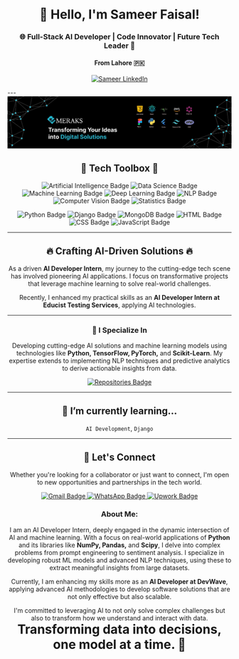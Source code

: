 <h1 align="center">👋 Hello, I'm Sameer Faisal!</h1>
<h3 align="center">🌐 Full-Stack AI Developer | Code Innovator | Future Tech Leader 🚀</h3>
<h4 align="center">From Lahore 🇵🇰</h4>

<p align="center">
  <a href="https://www.linkedin.com/in/sameer-faisal-b62697233/" target="_blank"><img src="https://img.shields.io/badge/LinkedIn-Sameer%20Faisal-blue?style=for-the-badge&logo=linkedin" alt="Sameer LinkedIn"></a>
</p>
---

<div align="center">
  <img src="WhatsApp Image 2025-03-27 at 7.31.14 PM.jpeg" alt="Banner that represents Sameer Faisal">
</div>

<h2 align="center">💼 Tech Toolbox 🧰</h2>

<p align="center">
  <!-- Artificial_Intelligence -->
  <img src="https://img.shields.io/badge/Artificial_Intelligence-4285F4?style=for-the-badge&logo=openai&logoColor=white" alt="Artificial Intelligence Badge"/>
  <!-- Data_Science -->
  <img src="https://img.shields.io/badge/Data_Science-FF6F00?style=for-the-badge&logo=Apache-Spark&logoColor=white" alt="Data Science Badge"/>
  <!-- Machine_Learning -->
  <img src="https://img.shields.io/badge/Machine_Learning-007FFF?style=for-the-badge&logo=TensorFlow&logoColor=white" alt="Machine Learning Badge"/>
  <!-- Deep_Learning -->
  <img src="https://img.shields.io/badge/Deep_Learning-6DB33F?style=for-the-badge&logo=keras&logoColor=white" alt="Deep Learning Badge"/>
  <!-- NLP -->
  <img src="https://img.shields.io/badge/NLP-FFD700?style=for-the-badge&logo=huggingface&logoColor=black" alt="NLP Badge"/>
  <!-- Computer_Vision -->
  <img src="https://img.shields.io/badge/Computer_Vision-E34F26?style=for-the-badge&logo=opencv&logoColor=white" alt="Computer Vision Badge"/>
  <!-- Statistics -->
  <img src="https://img.shields.io/badge/Statistics-DE3163?style=for-the-badge&logo=NumPy&logoColor=white" alt="Statistics Badge"/>
</p>

<p align="center">
  <!-- Python -->
  <img src="https://img.shields.io/badge/Python-3776AB?style=for-the-badge&logo=python&logoColor=white" alt="Python Badge"/>
  <!-- Django -->
  <img src="https://img.shields.io/badge/Django-092E20?style=for-the-badge&logo=django&logoColor=white" alt="Django Badge"/>
  <!-- MongoDB -->
  <img src="https://img.shields.io/badge/MongoDB-47A248?style=for-the-badge&logo=mongodb&logoColor=white" alt="MongoDB Badge"/>
  <!-- HTML -->
  <img src="https://img.shields.io/badge/HTML-E34F26?style=for-the-badge&logo=html5&logoColor=white" alt="HTML Badge"/>
  <!-- CSS -->
  <img src="https://img.shields.io/badge/CSS-1572B6?style=for-the-badge&logo=css3&logoColor=white" alt="CSS Badge"/>
  <!-- JavaScript -->
  <img src="https://img.shields.io/badge/JavaScript-F7DF1E?style=for-the-badge&logo=javascript&logoColor=black" alt="JavaScript Badge"/>
</p>

---

<h2 align="center">🔥 Crafting AI-Driven Solutions 🔥</h2>
<p align="center">
  As a driven <b>AI Developer Intern</b>, my journey to the cutting-edge tech scene has involved pioneering AI applications. I focus on transformative projects that leverage machine learning to solve real-world challenges.
</p>

<p align="center">
  Recently, I enhanced my practical skills as an <b>AI Developer Intern at Educist Testing Services</b>, applying AI technologies.
</p>

---

<h3 align="center">🚀 I Specialize In</h3>
<p align="center">
  Developing cutting-edge AI solutions and machine learning models using technologies like <b>Python, TensorFlow, PyTorch,</b> and <b>Scikit-Learn</b>. My expertise extends to implementing NLP techniques and predictive analytics to derive actionable insights from data.
</p>


<p align="center">
  <a href="https://github.com/Sameer051022?tab=repositories">
    <img src="https://img.shields.io/badge/Check_Out-My_Repositories-green?style=for-the-badge" alt="Repositories Badge"/>
  </a>
</p>

---

<h2 align="center">🌱 I’m currently learning...</h2>
<p align="center">
  <!-- Put things you are learning here -->
  <code>AI Development</code>,
  <code>Django</code>
  <!-- Add more as you like -->
</p>

---

<h2 align="center">🤝 Let's Connect</h2>
<p align="center">
  Whether you're looking for a collaborator or just want to connect, I'm open to new opportunities and partnerships in the tech world.
</p>

<p align="center">
  <!-- Gmail -->
  <a href="mailto:sameerf737@gmail.com">
    <img src="https://img.shields.io/badge/Gmail-Me-D14836?style=for-the-badge&logo=gmail&logoColor=white" alt="Gmail Badge"/>
  </a>
  <!-- WhatsApp -->
  <a href="https://wa.me/+923370413873" target="_blank">
    <img src="https://img.shields.io/badge/WhatsApp-+92 337 0413873-25D366?style=for-the-badge&logo=whatsapp&logoColor=white" alt="WhatsApp Badge"/>
  </a>
  <!-- Upwork -->
  <a href="https://www.upwork.com/freelancers/~01f633fc8f9afbc419" target="_blank">
    <img src="https://img.shields.io/badge/Upwork-Profile-6FDA44?style=for-the-badge&logo=upwork&logoColor=white" alt="Upwork Badge"/>
  </a>
</p>
<h3 align="center">About Me:</h3>
<p align="center">
  I am an AI Developer Intern, deeply engaged in the dynamic intersection of AI and machine learning. With a focus on real-world applications of <b>Python</b> and its libraries like <b>NumPy, Pandas,</b> and <b>Scipy</b>, I delve into complex problems from prompt engineering to sentiment analysis. I specialize in developing robust ML models and advanced NLP techniques, using these to extract meaningful insights from large datasets.
</p>

<p align="center">
  Currently, I am enhancing my skills more as an <b>AI Developer at DevWave</b>, applying advanced AI methodologies to develop software solutions that are not only effective but also scalable.
</p>

<p align="center">
  I'm committed to leveraging AI to not only solve complex challenges but also to transform how we understand and interact with data.
  <br>
  <span style="font-size:2em;"><strong>Transforming data into decisions, one model at a time. 🚀</strong></span>
</p>
